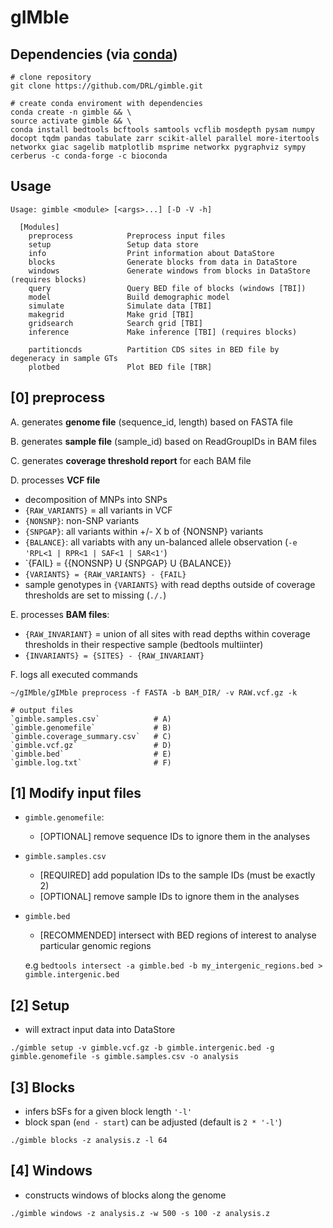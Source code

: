 gIMble
=========

Dependencies (via [conda](https://conda.io/miniconda.html))
-------

```
# clone repository
git clone https://github.com/DRL/gimble.git

# create conda enviroment with dependencies
conda create -n gimble && \
source activate gimble && \
conda install bedtools bcftools samtools vcflib mosdepth pysam numpy docopt tqdm pandas tabulate zarr scikit-allel parallel more-itertools networkx giac sagelib matplotlib msprime networkx pygraphviz sympy cerberus -c conda-forge -c bioconda 
```

Usage
-----

```
Usage: gimble <module> [<args>...] [-D -V -h]

  [Modules]
    preprocess            Preprocess input files
    setup                 Setup data store
    info                  Print information about DataStore
    blocks                Generate blocks from data in DataStore 
    windows               Generate windows from blocks in DataStore (requires blocks)
    query                 Query BED file of blocks (windows [TBI])
    model                 Build demographic model
    simulate              Simulate data [TBI] 
    makegrid              Make grid [TBI]
    gridsearch            Search grid [TBI]
    inference             Make inference [TBI] (requires blocks)
    
    partitioncds          Partition CDS sites in BED file by degeneracy in sample GTs 
    plotbed               Plot BED file [TBR]
```
 
[0] preprocess
--------------

A. generates **genome file** (sequence_id, length) based on FASTA file

B. generates **sample file** (sample_id) based on ReadGroupIDs in BAM files

C. generates **coverage threshold report** for each BAM file

D. processes **VCF file**

+ decomposition of MNPs into SNPs
+ `{RAW_VARIANTS}` = all variants in VCF
+ `{NONSNP}`: non-SNP variants 
+ `{SNPGAP}`: all variants within +/- X b of {NONSNP} variants
+ `{BALANCE}`: all variabts with any un-balanced allele observation (`-e 'RPL<1 | RPR<1 | SAF<1 | SAR<1'`) 
+ `{FAIL} = {{NONSNP} U {SNPGAP} U {BALANCE}} 
+ `{VARIANTS} = {RAW_VARIANTS} - {FAIL}`
+ sample genotypes in `{VARIANTS}` with read depths outside of coverage thresholds are set to missing (`./.`)
    
E. processes **BAM files**:

+ `{RAW_INVARIANT}` = union of all sites with read depths within coverage thresholds in their respective sample (bedtools multiinter)
+ `{INVARIANTS} = {SITES} - {RAW_INVARIANT}`
    
F. logs all executed commands

```
~/gIMble/gIMble preprocess -f FASTA -b BAM_DIR/ -v RAW.vcf.gz -k

# output files 
`gimble.samples.csv`            # A)
`gimble.genomefile`             # B)
`gimble.coverage_summary.csv`   # C)
`gimble.vcf.gz`                 # D)
`gimble.bed`                    # E)
`gimble.log.txt`                # F)
```

[1] Modify input files
--------------

+ `gimble.genomefile`:
    + [OPTIONAL] remove sequence IDs to ignore them in the analyses
+ `gimble.samples.csv` 
    + [REQUIRED] add population IDs to the sample IDs (must be exactly 2)
    + [OPTIONAL] remove sample IDs to ignore them in the analyses
+ `gimble.bed`
    + [RECOMMENDED] intersect with BED regions of interest to analyse particular genomic regions

    e.g `bedtools intersect -a gimble.bed -b my_intergenic_regions.bed > gimble.intergenic.bed` 

[2] Setup
--------------

+ will extract input data into DataStore 

```
./gimble setup -v gimble.vcf.gz -b gimble.intergenic.bed -g gimble.genomefile -s gimble.samples.csv -o analysis
```

[3] Blocks
--------------

+ infers bSFs for a given block length `'-l'` 
+ block span (`end - start`) can be adjusted (default is `2 * '-l'`)

```
./gimble blocks -z analysis.z -l 64
```

[4] Windows 
--------------

+ constructs windows of blocks along the genome

```
./gimble windows -z analysis.z -w 500 -s 100 -z analysis.z
```
